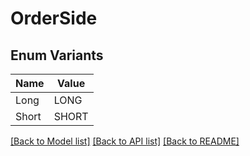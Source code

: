 # OrderSide

## Enum Variants

| Name | Value |
|---- | -----|
| Long | LONG |
| Short | SHORT |


[[Back to Model list]](../README.md#documentation-for-models) [[Back to API list]](../README.md#documentation-for-api-endpoints) [[Back to README]](../README.md)



